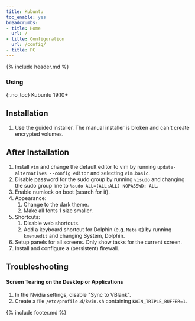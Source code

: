 ```yaml
---
title: Kubuntu
toc_enable: yes
breadcrumbs:
- title: Home
  url: /
- title: Configuration
  url: /config/
- title: PC
---
```

{% include header.md %}

### Using
{:.no_toc}
Kubuntu 19.10+

## Installation

1. Use the guided installer. The manual installer is broken and can't create encrypted volumes.

## After Installation

1. Install `vim` and change the default editor to vim by running `update-alternatives --config editor` and selecting `vim.basic`.
2. Disable password for the sudo group by running `visudo` and changing the sudo group line to `%sudo ALL=(ALL:ALL) NOPASSWD: ALL`.
3. Enable numlock on boot (search for it).
4. Appearance:
   1. Change to the dark theme.
   2. Make all fonts 1 size smaller.
5. Shortcuts:
   1. Disable web shortcuts.
   2. Add a keyboard shortcut for Dolphin (e.g. `Meta+E`) by running `kmenuedit` and changing System, Dolphin.
6. Setup panels for all screens. Only show tasks for the current screen.
7. Install and configure a (persistent) firewall.

## Troubleshooting

#### Screen Tearing on the Desktop or Applications

1. In the Nvidia settings, disable "Sync to VBlank".
2. Create a file `/etc/profile.d/kwin.sh` containing `KWIN_TRIPLE_BUFFER=1`.

{% include footer.md %}
